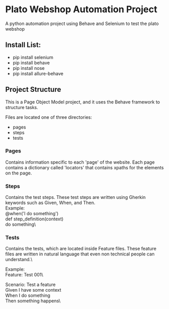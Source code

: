# Plato Webshop Automation Project
A python automation project using Behave and Selenium to test the plato webshop

## Install List:
- pip install selenium
- pip install behave
- pip install nose
- pip install allure-behave

## Project Structure
This is a Page Object Model project, and it uses the Behave framework to structure tasks. 

Files are located one of three directories:

- pages
- steps
- tests

### Pages

Contains information specific to each 'page' of the website. Each page contains a dictionary called 'locators' that contains xpaths for the elements on the page.

### Steps

Contains the test steps. These test steps are written using Gherkin keywords such as Given, When, and Then.\
Example:\
@when('I do something')\
def step_definition(context)\
    do something\

### Tests

Contains the tests, which are located inside Feature files. These feature files are written in natural language that even non technical people can understand.\

Example:\
Feature: Test 001\

  Scenario: Test a feature\
    Given I have some context\
    When I do something\
    Then something happens\